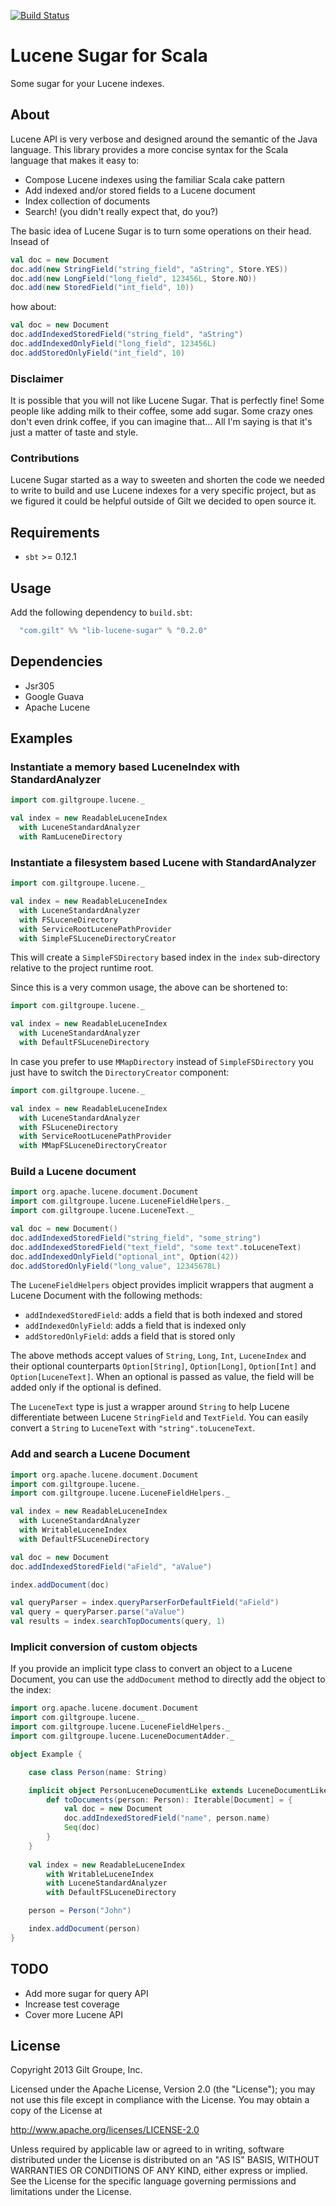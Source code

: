 [![Build Status](https://travis-ci.org/gilt/lib-lucene-sugar.png)](https://travis-ci.org/gilt/lib-lucene-sugar)

# Lucene Sugar for Scala

Some sugar for your Lucene indexes.

## About

Lucene API is very verbose and designed around the semantic of the Java language. This library provides a more concise syntax for the Scala language that makes it easy to:

* Compose Lucene indexes using the familiar Scala cake pattern
* Add indexed and/or stored fields to a Lucene document
* Index collection of documents
* Search! (you didn't really expect that, do you?)

The basic idea of Lucene Sugar is to turn some operations on their head. Insead of

```scala
val doc = new Document
doc.add(new StringField("string_field", "aString", Store.YES))
doc.add(new LongField("long_field", 123456L, Store.NO))
doc.add(new StoredField("int_field", 10))
```

how about:

```scala
val doc = new Document
doc.addIndexedStoredField("string_field", "aString")
doc.addIndexedOnlyField("long_field", 123456L)
doc.addStoredOnlyField("int_field", 10)
```

### Disclaimer

It is possible that you will not like Lucene Sugar. That is perfectly fine! Some people like adding milk to their coffee, some add sugar. Some crazy ones don't even drink coffee, if you can imagine that... All I'm saying is that it's just a matter of taste and style.

### Contributions

Lucene Sugar started as a way to sweeten and shorten the code we needed to write to build and use Lucene indexes for a very specific project, but as we figured it could be helpful outside of Gilt we decided to open source it. 

## Requirements

* `sbt` >= 0.12.1

## Usage

Add the following dependency to `build.sbt`:

```scala
  "com.gilt" %% "lib-lucene-sugar" % "0.2.0"
```

## Dependencies

* Jsr305
* Google Guava
* Apache Lucene

## Examples

### Instantiate a memory based LuceneIndex with StandardAnalyzer

```scala
import com.giltgroupe.lucene._

val index = new ReadableLuceneIndex
  with LuceneStandardAnalyzer
  with RamLuceneDirectory
```

### Instantiate a filesystem based Lucene with StandardAnalyzer

```scala
import com.giltgroupe.lucene._

val index = new ReadableLuceneIndex
  with LuceneStandardAnalyzer 
  with FSLuceneDirectory
  with ServiceRootLucenePathProvider
  with SimpleFSLuceneDirectoryCreator 
```

This will create a `SimpleFSDirectory` based index in the `index` sub-directory relative to the project runtime root.

Since this is a very common usage, the above can be shortened to:

```scala
import com.giltgroupe.lucene._

val index = new ReadableLuceneIndex
  with LuceneStandardAnalyzer 
  with DefaultFSLuceneDirectory 
```

In case you prefer to use `MMapDirectory` instead of `SimpleFSDirectory` you just have to switch the `DirectoryCreator` component:

```scala
import com.giltgroupe.lucene._

val index = new ReadableLuceneIndex
  with LuceneStandardAnalyzer 
  with FSLuceneDirectory
  with ServiceRootLucenePathProvider
  with MMapFSLuceneDirectoryCreator 
```

### Build a Lucene document

```scala
import org.apache.lucene.document.Document
import com.giltgroupe.lucene.LuceneFieldHelpers._
import com.giltgroupe.lucene.LuceneText._

val doc = new Document()
doc.addIndexedStoredField("string_field", "some_string")
doc.addIndexedStoredField("text_field", "some text".toLuceneText)
doc.addIndexedOnlyField("optional_int", Option(42))
doc.addStoredOnlyField("long_value", 12345678L)
```

The `LuceneFieldHelpers` object provides implicit wrappers that augment a Lucene Document with the following methods:

* `addIndexedStoredField`: adds a field that is both indexed and stored
* `addIndexedOnlyField`: adds a field that is indexed only 
* `addStoredOnlyField`: adds a field that is stored only

The above methods accept values of `String`, `Long`, `Int`, `LuceneIndex` and their optional counterparts `Option[String]`, `Option[Long]`, `Option[Int]` and `Option[LuceneText]`. When an optional is passed as value, the field will be added only if the optional is defined. 

The `LuceneText` type is just a wrapper around `String` to help Lucene differentiate between Lucene `StringField` and `TextField`. You can easily convert a `String` to `LuceneText` with `"string".toLuceneText`.

### Add and search a Lucene Document

```scala
import org.apache.lucene.document.Document
import com.giltgroupe.lucene._
import com.giltgroupe.lucene.LuceneFieldHelpers._

val index = new ReadableLuceneIndex
  with LuceneStandardAnalyzer 
  with WritableLuceneIndex
  with DefaultFSLuceneDirectory 

val doc = new Document
doc.addIndexedStoredField("aField", "aValue")

index.addDocument(doc)

val queryParser = index.queryParserForDefaultField("aField")
val query = queryParser.parse("aValue")
val results = index.searchTopDocuments(query, 1)
```

### Implicit conversion of custom objects

If you provide an implicit type class to convert an object to a Lucene Document, you can use the `addDocument` method to directly add the object to the index:

```scala
import org.apache.lucene.document.Document
import com.giltgroupe.lucene._
import com.giltgroupe.lucene.LuceneFieldHelpers._
import com.giltgroupe.lucene.LuceneDocumentAdder._

object Example {

	case class Person(name: String)

	implicit object PersonLuceneDocumentLike extends LuceneDocumentLike[Person] {
		def toDocuments(person: Person): Iterable[Document] = {
			val doc = new Document
			doc.addIndexedStoredField("name", person.name)
			Seq(doc)
		}
	}
	
	val index = new ReadableLuceneIndex
  		with WritableLuceneIndex
  		with LuceneStandardAnalyzer 
  		with DefaultFSLuceneDirectory

	person = Person("John")

	index.addDocument(person)
}
```


## TODO

* Add more sugar for query API
* Increase test coverage
* Cover more Lucene API

## License

Copyright 2013 Gilt Groupe, Inc.

Licensed under the Apache License, Version 2.0 (the "License"); you may not use this file except in compliance with the License. You may obtain a copy of the License at

http://www.apache.org/licenses/LICENSE-2.0

Unless required by applicable law or agreed to in writing, software distributed under the License is distributed on an "AS IS" BASIS, WITHOUT WARRANTIES OR CONDITIONS OF ANY KIND, either express or implied. See the License for the specific language governing permissions and limitations under the License.

